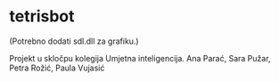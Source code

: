 # tetrisbot

(Potrebno dodati sdl.dll za grafiku.)

Projekt u skločpu kolegija Umjetna inteligencija.
Ana Parać, Sara Pužar, Petra Rožić, Paula Vujasić


